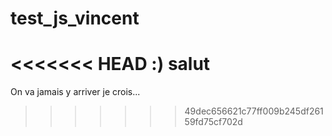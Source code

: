 # test_js_vincent
<<<<<<< HEAD
:)
salut
=======
On va jamais y arriver je crois...
>>>>>>> 49dec656621c77ff009b245df26159fd75cf702d
